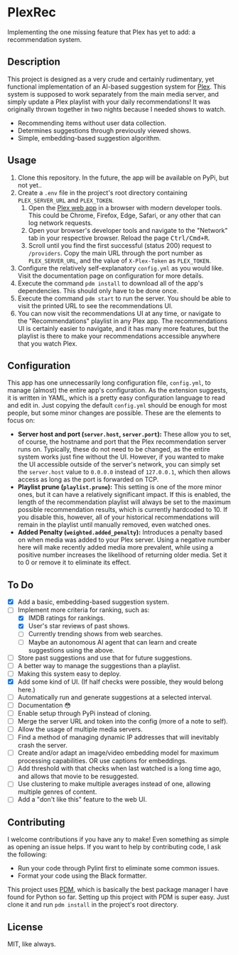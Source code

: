 # PlexRec

Implementing the one missing feature that Plex has yet to add: a recommendation system.

## Description

This project is designed as a very crude and certainly rudimentary, yet functional implementation of an AI-based suggestion system for [Plex](https://plex.tv). This system is supposed to work separately from the main media server, and simply update a Plex playlist with your daily recommendations! It was originally thrown together in two nights because I needed shows to watch.

- Recommending items without user data collection.
- Determines suggestions through previously viewed shows.
- Simple, embedding-based suggestion algorithm.

## Usage

1. Clone this repository. In the future, the app will be available on PyPi, but not yet..
2. Create a `.env` file in the project's root directory containing `PLEX_SERVER_URL` and `PLEX_TOKEN`.
   1. Open the [Plex web app](https://app.plex.tv/desktop/#!/) in a browser with modern developer tools. This could be Chrome, Firefox, Edge, Safari, or any other that can log network requests.
   2. Open your browser's developer tools and navigate to the "Network" tab in your respective browser.
      Reload the page <kbd>Ctrl/Cmd+R</kbd>.
   3. Scroll until you find the first successful (status 200) request to `/providers`. Copy the main URL through the port number as `PLEX_SERVER_URL`, and the value of `X-Plex-Token` as `PLEX_TOKEN`.
3. Configure the relatively self-explanatory `config.yml` as you would like. Visit the documentation page on configuration for more details.
4. Execute the command `pdm install` to download all of the app's dependencies. This should only have to be done once.
5. Execute the command `pdm start` to run the server. You should be able to visit the printed URL to see the recommendations UI.
6. You can now visit the recommendations UI at any time, or navigate to the "Recommendations" playlist in any Plex app. The recommendations UI is certainly easier to navigate, and it has many more features, but the playlist is there to make your recommendations accessible anywhere that you watch Plex.

## Configuration

This app has one unnecessarily long configuration file, `config.yml`, to manage (almost) the entire app's configuration. As the extension suggests, it is written in YAML, which is a pretty easy configuration language to read and edit in. Just copying the default `config.yml` should be enough for most people, but some minor changes are possible. These are the elements to focus on:

- **Server host and port (`server.host`, `server.port`):** These allow you to set, of course, the hostname and port that the Plex recommendation server runs on. Typically, these do not need to be changed, as the entire system works just fine without the UI. However, if you wanted to make the UI accessible outside of the server's network, you can simply set the `server.host` value to `0.0.0.0` instead of `127.0.0.1`, which then allows access as long as the port is forwarded on TCP.
- **Playlist prune (`playlist.prune`):** This setting is one of the more minor ones, but it can have a relatively significant impact. If this is enabled, the length of the recommendation playlist will always be set to the maximum possible recommendation results, which is currently hardcoded to 10. If you disable this, however, all of your historical recommendations will remain in the playlist until manually removed, even watched ones.
- **Added Penalty (`weighted.added_penalty`):** Introduces a penalty based on when media was added to your Plex server. Using a negative number here will make recently added media more prevalent, while using a positive number increases the likelihood of returning older media. Set it to 0 or remove it to eliminate its effect.

## To Do

- [x] Add a basic, embedding-based suggestion system.
- [ ] Implement more criteria for ranking, such as:
  - [x] IMDB ratings for rankings.
  - [x] User's star reviews of past shows.
  - [ ] Currently trending shows from web searches.
  - [ ] Maybe an autonomous AI agent that can learn and create suggestions using the above.
- [ ] Store past suggestions and use that for future suggestions.
- [ ] A better way to manage the suggestions than a playlist.
- [ ] Making this system easy to deploy.
- [x] Add some kind of UI. (If half checks were possible, they would belong here.)
- [ ] Automatically run and generate suggestions at a selected interval.
- [ ] Documentation 😳
- [ ] Enable setup through PyPi instead of cloning.
- [ ] Merge the server URL and token into the config (more of a note to self).
- [ ] Allow the usage of multiple media servers.
- [ ] Find a method of managing dynamic IP addresses that will inevitably crash the server.
- [ ] Create and/or adapt an image/video embedding model for maximum processing capabilities. OR use captions for embeddings.
- [ ] Add threshold with that checks when last watched is a long time ago, and allows that movie to be resuggested.
- [ ] Use clustering to make multiple averages instead of one, allowing multiple genres of content.
- [ ] Add a "don't like this" feature to the web UI.

## Contributing

I welcome contributions if you have any to make! Even something as simple as opening an issue helps. If you want to help by contributing code, I ask the following:

- Run your code through Pylint first to eliminate some common issues.
- Format your code using the Black formatter.

This project uses [PDM](https://github.com/pdm-project/pdm), which is basically the best package manager I have found for Python so far. Setting up this project with PDM is super easy. Just clone it and run `pdm install` in the project's root directory.

## License

MIT, like always.
